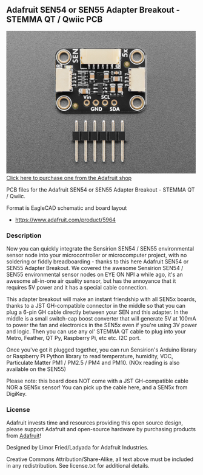 ## Adafruit SEN54 or SEN55 Adapter Breakout - STEMMA QT / Qwiic PCB

<a href="http://www.adafruit.com/products/5964"><img src="assets/5964.jpg?raw=true" width="500px"><br/>
Click here to purchase one from the Adafruit shop</a>

PCB files for the Adafruit SEN54 or SEN55 Adapter Breakout - STEMMA QT / Qwiic. 

Format is EagleCAD schematic and board layout
* https://www.adafruit.com/product/5964

### Description

Now you can quickly integrate the Sensirion SEN54 / SEN55 environmental sensor node into your microcontroller or microcomputer project, with no soldering or fiddly breadboarding - thanks to this here Adafruit SEN54 or SEN55 Adapter Breakout. We covered the awesome Sensirion SEN54 / SEN55 environmental sensor nodes on EYE ON NPI a while ago, it's an awesome all-in-one air quality sensor, but has the annoyance that it requires 5V power and it has a special cable connection.

This adapter breakout will make an instant friendship with all SEN5x boards, thanks to a JST GH-compatible connector in the middle so that you can plug a 6-pin GH cable directly between your SEN and this adapter. In the middle is a small switch-cap boost converter that will generate 5V at 100mA to power the fan and electronics in the SEN5x even if you're using 3V power and logic. Then you can use any ol' STEMMA QT cable to plug into your Metro, Feather, QT Py, Raspberry Pi, etc etc. I2C port.

Once you've got it plugged together, you can run Sensirion's Arduino library or Raspberry Pi Python library to read temperature, humidity, VOC, Particulate Matter PM1 / PM2.5 / PM4 and PM10. (NOx reading is also available on the SEN55)

Please note: this board does NOT come with a JST GH-compatible cable NOR a SEN5x sensor! You can pick up the cable here, and a SEN5x from DigiKey.

### License

Adafruit invests time and resources providing this open source design, please support Adafruit and open-source hardware by purchasing products from [Adafruit](https://www.adafruit.com)!

Designed by Limor Fried/Ladyada for Adafruit Industries.

Creative Commons Attribution/Share-Alike, all text above must be included in any redistribution. 
See license.txt for additional details.
